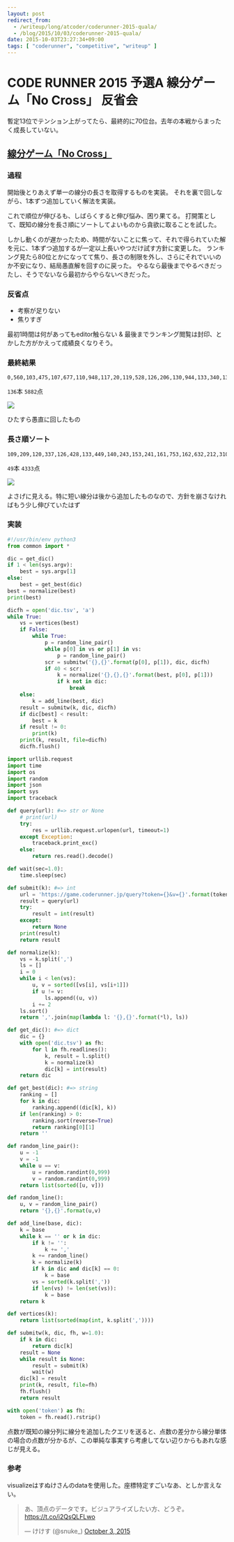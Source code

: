 ```yaml
---
layout: post
redirect_from:
  - /writeup/long/atcoder/coderunner-2015-quala/
  - /blog/2015/10/03/coderunner-2015-quala/
date: 2015-10-03T23:27:34+09:00
tags: [ "coderunner", "competitive", "writeup" ]
---
```


# CODE RUNNER 2015 予選A 線分ゲーム「No Cross」 反省会

暫定13位でテンション上がってたら、最終的に70位台。去年の本戦からまったく成長していない。

<!-- more -->

## [線分ゲーム「No Cross」](https://coderunner.jp/problem-pa.html)

### 過程

開始後とりあえず単一の線分の長さを取得するものを実装。
それを裏で回しながら、1本ずつ追加していく解法を実装。

これで順位が伸びるも、しばらくすると伸び悩み、困り果てる。
打開策として、既知の線分を長さ順にソートしてよいものから貪欲に取ることを試した。

しかし動くのが遅かったため、時間がないことに焦って、それで得られていた解を元に、1本ずつ追加するが一定以上長いやつだけ試す方針に変更した。
ランキング見たら80位とかになってて焦り、長さの制限を外し、さらにそれでいいのか不安になり、結局愚直解を回すのに戻った。
やるなら最後までやるべきだったし、そうでないなら最初からやらないべきだった。

### 反省点

-   考察が足りない
-   焦りすぎ

最初1時間は何があってもeditor触らない & 最後までランキング閲覧は封印、とかした方がかえって成績良くなりそう。

### 最終結果

```
0,560,103,475,107,677,110,948,117,20,119,528,126,206,130,944,133,340,137,347,140,733,143,204,148,683,149,193,152,236,157,854,162,963,167,30,169,611,17,329,170,936,172,875,18,264,184,428,185,792,187,80,196,758,199,699,218,831,219,279,22,423,224,374,227,949,233,510,235,429,238,313,24,786,241,921,246,649,248,482,249,330,250,618,251,266,253,272,254,795,255,373,261,442,262,605,269,398,277,505,28,304,280,899,287,348,288,641,294,760,296,462,297,853,305,981,309,527,314,810,322,929,341,706,345,631,350,61,353,400,362,543,366,732,370,380,371,69,38,907,387,975,389,41,401,485,405,414,406,826,407,715,411,471,412,892,425,636,434,990,438,564,445,777,456,816,461,519,463,776,466,593,467,477,468,820,472,857,473,638,481,731,49,838,492,694,504,75,508,743,522,737,526,599,529,765,545,704,551,87,557,83,561,72,563,884,575,702,584,719,598,992,601,988,603,805,621,909,623,851,627,830,646,978,65,779,663,923,67,735,68,807,690,995,691,749,698,902,703,943,707,88,73,925,76,920,783,856,796,979,803,845,808,92,825,956,843,859,850,934,855,950,862,94,871,915,895,935,904,972,984,993
```

`136`本 `5882`点

![](a.svg)

ひたすら愚直に回したもの

### 長さ順ソート

```
109,209,120,337,126,428,133,449,140,243,153,241,161,753,162,632,212,310,213,26,219,564,223,826,235,448,236,933,239,456,240,869,252,758,257,840,27,414,302,553,326,924,35,703,357,554,359,625,4,535,422,929,424,671,469,944,482,791,507,801,53,533,560,627,562,565,59,910,591,818,650,890,676,953,677,798,679,895,695,951,704,722,741,967,749,98,769,788,786,805,8,93,852,978,855,972,871,94
```

`49`本 `4333`点

![](b.svg)

よさげに見える。特に短い線分は後から追加したものなので、方針を崩さなければもう少し伸びていたはず

### 実装

``` python
#!/usr/bin/env python3
from common import *

dic = get_dic()
if 1 < len(sys.argv):
    best = sys.argv[1]
else:
    best = get_best(dic)
best = normalize(best)
print(best)

dicfh = open('dic.tsv', 'a')
while True:
    vs = vertices(best)
    if False:
        while True:
            p = random_line_pair()
            while p[0] in vs or p[1] in vs:
                p = random_line_pair()
            scr = submitw('{},{}'.format(p[0], p[1]), dic, dicfh)
            if 40 < scr:
                k = normalize('{},{},{}'.format(best, p[0], p[1]))
                if k not in dic:
                    break
    else:
        k = add_line(best, dic)
    result = submitw(k, dic, dicfh)
    if dic[best] < result:
        best = k
    if result != 0:
        print(k)
    print(k, result, file=dicfh)
    dicfh.flush()
```

``` python
import urllib.request
import time
import os
import random
import json
import sys
import traceback

def query(url): #=> str or None
    # print(url)
    try:
        res = urllib.request.urlopen(url, timeout=1)
    except Exception:
        traceback.print_exc()
    else:
        return res.read().decode()

def wait(sec=1.0):
    time.sleep(sec)

def submit(k): #=> int
    url = 'https://game.coderunner.jp/query?token={}&v={}'.format(token, k)
    result = query(url)
    try:
        result = int(result)
    except:
        return None
    print(result)
    return result

def normalize(k):
    vs = k.split(',')
    ls = []
    i = 0
    while i < len(vs):
        u, v = sorted([vs[i], vs[i+1]])
        if u != v:
            ls.append((u, v))
        i += 2
    ls.sort()
    return ','.join(map(lambda l: '{},{}'.format(*l), ls))

def get_dic(): #=> dict
    dic = {}
    with open('dic.tsv') as fh:
        for l in fh.readlines():
            k, result = l.split()
            k = normalize(k)
            dic[k] = int(result)
    return dic

def get_best(dic): #=> string
    ranking = []
    for k in dic:
        ranking.append((dic[k], k))
    if len(ranking) > 0:
        ranking.sort(reverse=True)
        return ranking[0][1]
    return ''

def random_line_pair():
    u = -1
    v = -1
    while u == v:
        u = random.randint(0,999)
        v = random.randint(0,999)
    return list(sorted([u, v]))

def random_line():
    u, v = random_line_pair()
    return '{},{}'.format(u,v)

def add_line(base, dic):
    k = base
    while k == '' or k in dic:
        if k != '':
            k += ','
        k += random_line()
        k = normalize(k)
        if k in dic and dic[k] == 0:
            k = base
        vs = sorted(k.split(','))
        if len(vs) != len(set(vs)):
            k = base
    return k

def vertices(k):
    return list(sorted(map(int, k.split(','))))

def submitw(k, dic, fh, w=1.0):
    if k in dic:
        return dic[k]
    result = None
    while result is None:
        result = submit(k)
        wait(w)
    dic[k] = result
    print(k, result, file=fh)
    fh.flush()
    return result

with open('token') as fh:
    token = fh.read().rstrip()
```

点数が既知の線分列に線分を追加したクエリを送ると、点数の差分から線分単体の場合の点数が分かるが、この単純な事実すら考慮してない辺りからもあれな感じが見える。

### 参考

visualizeはすぬけさんのdataを使用した。座標特定すごいなあ、としか言えない。

<blockquote class="twitter-tweet" lang="en"><p lang="ja" dir="ltr">あ、頂点のデータです。ビジュアライズしたい方、どうぞ。 <a href="https://t.co/i2QsQLFLwo">https://t.co/i2QsQLFLwo</a></p>&mdash; けけす (@snuke_) <a href="https://twitter.com/snuke_/status/650316553901092865">October 3, 2015</a></blockquote>
<script async src="//platform.twitter.com/widgets.js" charset="utf-8"></script>
